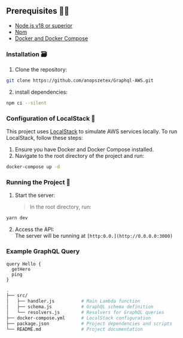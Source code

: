 ## Prerequisites 👨‍💻

- [Node.js v18 or superior](https://nodejs.org/en/download/)
- [Npm](https://docs.npmjs.com/cli/v8/commands/npm-install)
- [Docker and Docker Compose](https://docs.docker.com/compose/install/)

### Installation 🗃️

1. Clone the repository:

```bash
git clone https://github.com/anopszetex/Graphql-AWS.git
```

2. install dependencies:

```bash
npm ci --silent
```

### Configuration of LocalStack 🐳

This project uses [LocalStack](https://localstack.cloud/) to simulate AWS services locally. To run LocalStack, follow these steps:

1. Ensure you have Docker and Docker Compose installed.
2. Navigate to the root directory of the project and run:

```bash
docker-compose up -d
```

### Running the Project 🚀

1. Start the server:
   > In the root directory, run:

```bash
yarn dev
```

2. Access the API:<br>
   The server will be running at `[http:0.0.](http://0.0.0.0:3000)`

### Example GraphQL Query

```gql
query Hello {
  getHero
  ping
}
```

```bash
.
├── src/
│   ├── handler.js          # Main Lambda function
│   ├── schema.js           # GraphQL schema definition
│   └── resolvers.js        # Resolvers for GraphQL queries
├── docker-compose.yml      # LocalStack configuration
├── package.json            # Project dependencies and scripts
└── README.md               # Project documentation
```

